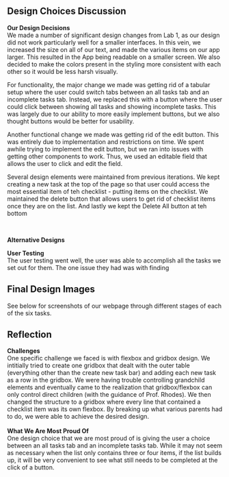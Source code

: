 Design Choices Discussion
------------------------------------------------------
**Our Design Decisions** <br>
We made a number of significant design changes from Lab 1, as our design did not work particularly well for a smaller
interfaces. In this vein, we increased the size on all of our text, and made the various items on our app larger. This
resulted in the App being readable on a smaller screen. We also decided to make the colors present in the styling more
consistent with each other so it would be less harsh visually.

For functionality, the major change we made was getting rid of a tabular setup where the user could switch tabs between
an all tasks tab and an incomplete tasks tab. Instead, we replaced this with a button where the user could click between
showing all tasks and showing incomplete tasks. This was largely due to our ability to more easily implement buttons,
but we also thought buttons would be better for usability.

Another functional change we made was getting rid of the edit button. This was entirely due to implementation and
restrictions on time. We spent awhile trying to implement the edit button, but we ran into issues with getting other
components to work. Thus, we used an editable field that allows the user to click and edit the field.

Several design elements were maintained from previous iterations. We kept creating a new task at the top of the
page so that user could access the most essential item of teh checklist - putting items on the checklist. We maintained
the delete button that allows users to get rid of checklist items once they are on the list. And lastly we kept the
Delete All button at teh bottom

<br>

**Alternative Designs** <br>





**User Testing** <br>
The user testing went well, the user was able to accomplish all the tasks we set out for them. The one issue they had 
was with finding 

Final Design Images
------------------------------------------------------

See below for screenshots of our webpage through different stages of each of the six tasks.


Reflection
------------------------------------------------------
**Challenges**<br>
One specific challenge we faced is with flexbox and gridbox design. We intitially tried to create one gridbox that dealt
with the outer table (everything other than the create new task bar) and adding each new task as a row in the gridbox. We were having trouble controlling grandchild
elements and eventually came to the realization that gridbox/flexbox can only control direct children (with the guidance of Prof. Rhodes). We then changed
the structure to a gridbox where every line that contained a checklist item was its own flexbox. By breaking up what
various parents had to do, we were able to achieve the desired design.
<br>
<br>
**What We Are Most Proud Of**<br>
One design choice that we are most proud of is giving the user a choice between an all tasks tab and an incomplete tasks
tab. While it may not seem as necessary when the list only contains three or four items, if the list builds up, it will
be very convenient to see what still needs to be completed at the click of a button.

